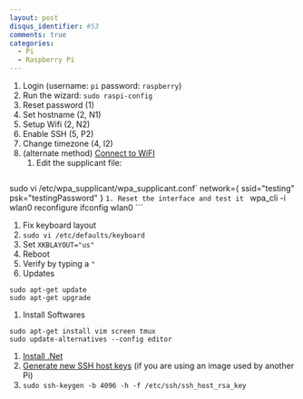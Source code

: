 ```yaml
---
layout: post
disqus_identifier: #53
comments: true
categories: 
  - Pi
  - Raspberry Pi
---
```


1. Login (username: `pi` password: `raspberry`)
1. Run the wizard: `sudo raspi-config`
  1. Reset password (1)
  1. Set hostname  (2, N1)
  1. Setup Wifi (2, N2)
  1. Enable SSH (5, P2)
  1. Change timezone (4, I2)
1. (alternate method) [Connect to WiFI](https://www.raspberrypi.org/documentation/configuration/wireless/wireless-cli.md) 
    1. Edit the supplicant file:
        ```
sudo vi /etc/wpa_supplicant/wpa_supplicant.conf`
network={
    ssid="testing"
    psk="testingPassword"
}
        ```
    1. Reset the interface and test it 
        ```
wpa_cli -i wlan0 reconfigure
ifconfig wlan0
        ```
1. Fix keyboard layout
  1. `sudo vi /etc/defaults/keyboard`
  1. Set `XKBLAYOUT="us"`
  1. Reboot
  1. Verify by typing a `"`
1. Updates
```
sudo apt-get update
sudo apt-get upgrade
```
1. Install Softwares
```
sudo apt-get install vim screen tmux
sudo update-alternatives --config editor
```
1. [Install .Net](https://blogs.msdn.microsoft.com/david/2017/07/20/setting_up_raspian_and_dotnet_core_2_0_on_a_raspberry_pi/)
1. [Generate new SSH host keys](https://raspberrypi.stackexchange.com/questions/73039/how-to-generate-stronger-rsa-host-key-in-raspbian) (if you are using an image used by another Pi)
  1. `sudo ssh-keygen -b 4096 -h -f /etc/ssh/ssh_host_rsa_key`
